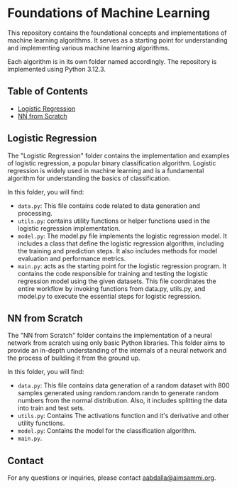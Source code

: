 # Foundations of Machine Learning

This repository contains the foundational concepts and implementations of machine learning algorithms. It serves as a starting point for understanding and implementing various machine learning algorithms.

Each algorithm is in its own folder named accordingly. The repository is implemented using Python 3.12.3.

## Table of Contents

- [Logistic Regression](#logistic-regression)
- [NN from Scratch](#nn-from-scratch)

## Logistic Regression

The "Logistic Regression" folder contains the implementation and examples of logistic regression, a popular binary classification algorithm. Logistic regression is widely used in machine learning and is a fundamental algorithm for understanding the basics of classification.

In this folder, you will find:

- `data.py`: This file contains code related to data generation and processing.
- `utils.py`: contains utility functions or helper functions used in the logistic regression implementation.
- `model.py`: The model.py file implements the logistic regression model. It includes a class that define the logistic regression algorithm, including the training and prediction steps. It also includes methods for model evaluation and performance metrics.
- `main.py`: acts as the starting point for the logistic regression program. It contains the code responsible for training and testing the logistic regression model using the given datasets. This file coordinates the entire workflow by invoking functions from data.py, utils.py, and model.py to execute the essential steps for logistic regression.

## NN from Scratch

The "NN from Scratch" folder contains the implementation of a neural network from scratch using only basic Python libraries. This folder aims to provide an in-depth understanding of the internals of a neural network and the process of building it from the ground up.

In this folder, you will find:

- `data.py`: This file contains data generation of a random dataset with 800 samples generated  using random.random.randn to generate random numbers from the normal distribution. Also, it includes splitting the data into train and test sets.
- `utils.py`: Contains The activations function and it's derivative and other utility functions.
- `model.py`: Contains the model for the classification algorithm.
- `main.py`.


## Contact

For any questions or inquiries, please contact aabdalla@aimsammi.org.
